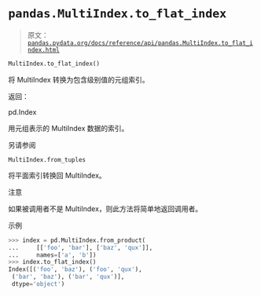 # `pandas.MultiIndex.to_flat_index`

> 原文：[`pandas.pydata.org/docs/reference/api/pandas.MultiIndex.to_flat_index.html`](https://pandas.pydata.org/docs/reference/api/pandas.MultiIndex.to_flat_index.html)

```py
MultiIndex.to_flat_index()
```

将 MultiIndex 转换为包含级别值的元组索引。

返回：

pd.Index

用元组表示的 MultiIndex 数据的索引。

另请参阅

`MultiIndex.from_tuples`

将平面索引转换回 MultiIndex。

注意

如果被调用者不是 MultiIndex，则此方法将简单地返回调用者。

示例

```py
>>> index = pd.MultiIndex.from_product(
...     [['foo', 'bar'], ['baz', 'qux']],
...     names=['a', 'b'])
>>> index.to_flat_index()
Index([('foo', 'baz'), ('foo', 'qux'),
 ('bar', 'baz'), ('bar', 'qux')],
 dtype='object') 
```

